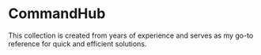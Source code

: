 # CommandHub
This collection is created from years of experience and serves as my go-to reference for quick and efficient solutions.

